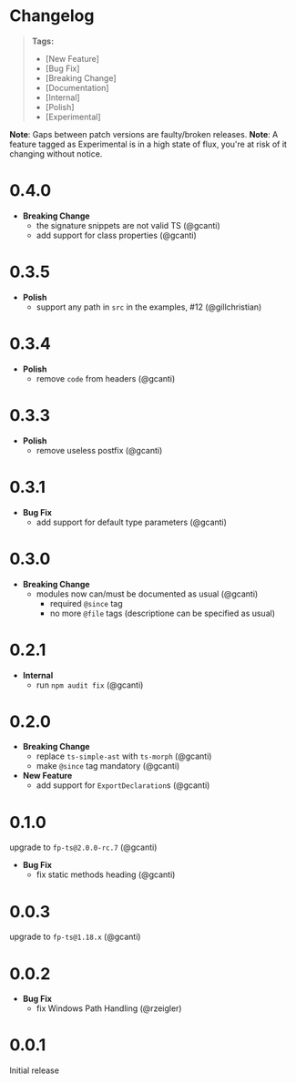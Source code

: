 # Changelog

> **Tags:**
>
> - [New Feature]
> - [Bug Fix]
> - [Breaking Change]
> - [Documentation]
> - [Internal]
> - [Polish]
> - [Experimental]

**Note**: Gaps between patch versions are faulty/broken releases.
**Note**: A feature tagged as Experimental is in a high state of flux, you're at risk of it changing without notice.

# 0.4.0

- **Breaking Change**
  - the signature snippets are not valid TS (@gcanti)
  - add support for class properties (@gcanti)

# 0.3.5

- **Polish**
  - support any path in `src` in the examples, #12 (@gillchristian)

# 0.3.4

- **Polish**
  - remove `code` from headers (@gcanti)

# 0.3.3

- **Polish**
  - remove useless postfix (@gcanti)

# 0.3.1

- **Bug Fix**
  - add support for default type parameters (@gcanti)

# 0.3.0

- **Breaking Change**
  - modules now can/must be documented as usual (@gcanti)
    - required `@since` tag
    - no more `@file` tags (descriptione can be specified as usual)

# 0.2.1

- **Internal**
  - run `npm audit fix` (@gcanti)

# 0.2.0

- **Breaking Change**
  - replace `ts-simple-ast` with `ts-morph` (@gcanti)
  - make `@since` tag mandatory (@gcanti)
- **New Feature**
  - add support for `ExportDeclaration`s (@gcanti)

# 0.1.0

upgrade to `fp-ts@2.0.0-rc.7` (@gcanti)

- **Bug Fix**
  - fix static methods heading (@gcanti)

# 0.0.3

upgrade to `fp-ts@1.18.x` (@gcanti)

# 0.0.2

- **Bug Fix**
  - fix Windows Path Handling (@rzeigler)

# 0.0.1

Initial release
